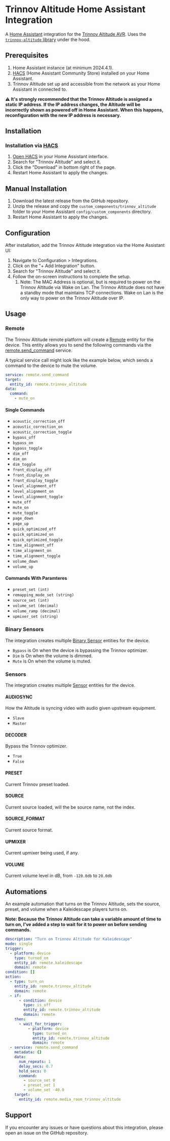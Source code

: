 # Trinnov Altitude Home Assistant Integration

A [Home Assistant](https://www.home-assistant.io) integration for the
[Trinnov Altitude AVR](https://www.trinnov.com/en/products/altitude32/). Uses
the [`trinnov-altitude` library](https://github.com/binarylogic/py-trinnov-altitude) under the hood.

## Prerequisites

1. Home Assistant instance (at minimum 2024.4.1).
2. [HACS](https://hacs.xyz) (Home Assistant Community Store) installed on your Home Assistant.
3. Trinnov Altitude set up and accessible from the network as your Home Assistant in connected to.

**:warning: It's strongly recommended that the Trinnov Altitude is assigned a
static IP address. If the IP address changes, the Altitude will be incorrectly
shown as powered off in Home Assistant. When this happens, reconfiguration with
the new IP address is necessary.**

## Installation

### Installation via [HACS](https://hacs.xyz)

1. [Open HACS](http://homeassistant.local:8123/hacs/dashboard) in your Home Assistant interface.
2. Search for "Trinnov Altitude" and select it.
3. Click the "Download" in bottom right of the page.
4. Restart Home Assistant to apply the changes.

## Manual Installation

1. Download the latest release from the GitHub repository.
2. Unzip the release and copy the `custom_components/trinnov_altitude` folder to your Home Assistant `config/custom_components` directory.
3. Restart Home Assistant to apply the changes.

## Configuration

After installation, add the Trinnov Altitude integration via the Home Assistant UI:

1. Navigate to Configuration > Integrations.
2. Click on the "+ Add Integration" button.
3. Search for "Trinnov Altitude" and select it.
4. Follow the on-screen instructions to complete the setup.
   1. Note: The MAC Address is optional, but is required to power on the
      Trinnov Altitude via Wake on Lan. The Trinnov Altitude does not have a standby mode that maintains TCP connections. Wake on Lan is the only way
      to power on the Trinnov Altitude over IP.

## Usage

### Remote

The Trinnov Altitude remote platform will create a [Remote](https://www.home-assistant.io/integrations/remote/) entity for the device. This entity allows you to send the following commands via the [remote.send_command](https://www.home-assistant.io/integrations/remote/) service.

A typical service call might look like the example below, which sends a command to the device to mute the volume.

```yaml
service: remote.send_command
target:
  entity_id: remote.trinnov_altitude
data:
  command:
    - mute_on
```

#### Single Commands

- `acoustic_correction_off`
- `acoustic_correction_on`
- `acoustic_correction_toggle`
- `bypass_off`
- `bypass_on`
- `bypass_toggle`
- `dim_off`
- `dim_on`
- `dim_toggle`
- `front_display_off`
- `front_display_on`
- `front_display_toggle`
- `level_alignment_off`
- `level_alignment_on`
- `level_alignment_toggle`
- `mute_off`
- `mute_on`
- `mute_toggle`
- `page_down`
- `page_up`
- `quick_optimized_off`
- `quick_optimized_on`
- `quick_optimized_toggle`
- `time_alignment_off`
- `time_alignment_on`
- `time_alignment_toggle`
- `volume_down`
- `volume_up`

#### Commands With Paramteres

- `preset_set (int)`
- `remapping_mode_set (string)`
- `source_set (int)`
- `volume_set (decimal)`
- `volume_ramp (decimal)`
- `upmixer_set (string)`

### Binary Sensors

The integration creates multiple [Binary Sensor](https://www.home-assistant.io/integrations/binary_sensor/) entities for the device.

* `Bypass` is On when the device is bypassing the Trinnov optimizer.
* `Dim` is On when the volume is dimmed.
* `Mute` is On when the volume is muted.

### Sensors

The integration creates multiple [Sensor](https://www.home-assistant.io/integrations/sensor/) entities for the device.

#### AUDIOSYNC

How the Altitude is syncing video with audio given upstream equipment.

- `Slave`
- `Master`

#### DECODER

Bypass the Trinnov optimizer.

- `True`
- `False`

#### PRESET

Current Trinnov preset loaded.

#### SOURCE

Current source loaded, will the be source name, not the index.

#### SOURCE_FORMAT

Current source format.

#### UPMIXER

Current upmixer being used, if any.

#### VOLUME

Current volume level in dB, from `-120.0db` to `20.0db`

## Automations

An example automation that turns on the Trinnov Altitude, sets the source,
preset, and volume when a Kaleidescape players turns on.

**Note: Because the Trinnov Altitude can take a variable amount of time to turn
on, I've added a step to wait for it to power on before sending commands.**

```yaml
description: "Turn on Trinnov Altitude for Kaleidescape"
mode: single
trigger:
  - platform: device
    type: turned_on
    entity_id: remote.kaleidescape
    domain: remote
condition: []
action:
  - type: turn_on
    entity_id: remote.trinnov_altitude
    domain: remote
  - if:
      - condition: device
        type: is_off
        entity_id: remote.trinnov_altitude
        domain: remote
    then:
      - wait_for_trigger:
          - platform: device
            type: turned_on
            entity_id: remote.trinnov_altitude
            domain: remote
  - service: remote.send_command
    metadata: {}
    data:
      num_repeats: 1
      delay_secs: 0.7
      hold_secs: 0
      command:
        - source_set 0
        - preset_set 1
        - volume_set -40.0
    target:
      entity_id: remote.media_room_trinnov_altitude
```

## Support

If you encounter any issues or have questions about this integration, please open an issue on the GitHub repository.
